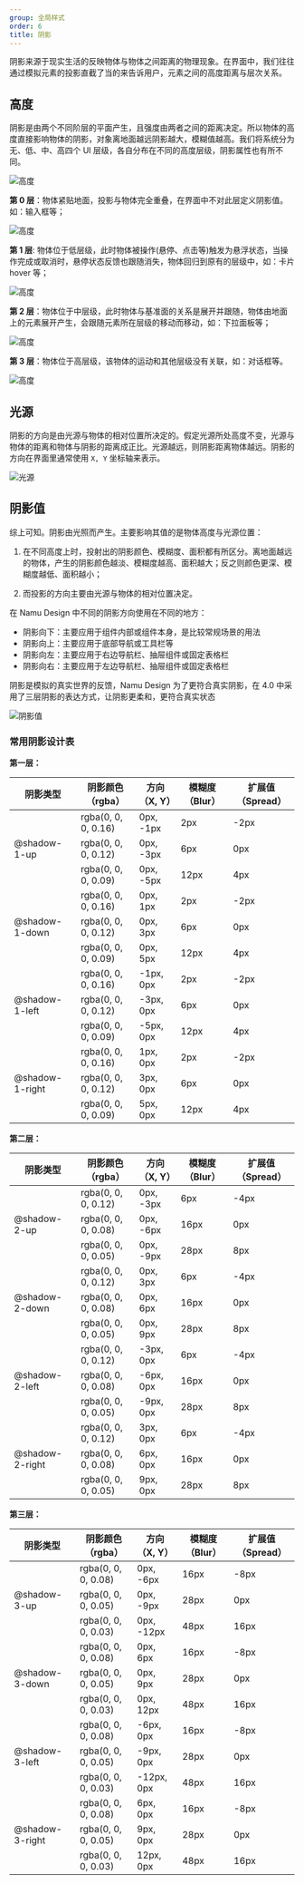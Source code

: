```yaml
---
group: 全局样式
order: 6
title: 阴影
---
```


阴影来源于现实生活的反映物体与物体之间距离的物理现象。在界面中，我们往往通过模拟元素的投影直截了当的来告诉用户，元素之间的高度距离与层次关系。

## 高度

阴影是由两个不同阶层的平面产生，且强度由两者之间的距离决定。所以物体的高度直接影响物体的阴影，对象离地面越远阴影越大，模糊值越高。我们将系统分为无、低、中、高四个 UI 层级，各自分布在不同的高度层级，阴影属性也有所不同。

<div>
<img class="preview-img no-padding" src="https://gw.alipayobjects.com/mdn/rms_08e378/afts/img/A*o-OFQK5hJP0AAAAAAAAAAABkARQnAQ" alt="高度">
</div>

**第 0 层**：物体紧贴地面，投影与物体完全重叠，在界面中不对此层定义阴影值。如：输入框等；

<div>
<img class="preview-img no-padding" src="https://gw.alipayobjects.com/mdn/rms_08e378/afts/img/A*li3zQbxRuOMAAAAAAAAAAABkARQnAQ" alt="高度">
</div>

**第 1 层**: 物体位于低层级，此时物体被操作(悬停、点击等)触发为悬浮状态，当操作完成或取消时，悬停状态反馈也跟随消失，物体回归到原有的层级中，如：卡片 hover 等；

<div>
<img class="preview-img no-padding" src="https://gw.alipayobjects.com/mdn/rms_08e378/afts/img/A*mXnoSI8MWuEAAAAAAAAAAABkARQnAQ" alt="高度">
</div>

**第 2 层**：物体位于中层级，此时物体与基准面的关系是展开并跟随，物体由地面上的元素展开产生，会跟随元素所在层级的移动而移动，如：下拉面板等；

<div>
<img class="preview-img no-padding" src="https://gw.alipayobjects.com/mdn/rms_08e378/afts/img/A*yNOwR6Gqy4MAAAAAAAAAAABkARQnAQ" alt="高度">
</div>

**第 3 层**：物体位于高层级，该物体的运动和其他层级没有关联，如：对话框等。

<div>
<img class="preview-img no-padding" src="https://gw.alipayobjects.com/mdn/rms_08e378/afts/img/A*4pFoR4gWL2oAAAAAAAAAAABkARQnAQ" alt="高度">
</div>

## 光源

阴影的方向是由光源与物体的相对位置所决定的。假定光源所处高度不变，光源与物体的距离和物体与阴影的距离成正比。光源越远，则阴影距离物体越远。阴影的方向在界面里通常使用 `X, Y` 坐标轴来表示。

<div>
<img class="preview-img no-padding" src="https://gw.alipayobjects.com/mdn/rms_08e378/afts/img/A*KgGmQ79c38oAAAAAAAAAAABkARQnAQ" alt="光源">
</div>

## 阴影值

综上可知。阴影由光照而产生。主要影响其值的是物体高度与光源位置：

1. 在不同高度上时，投射出的阴影颜色、模糊度、面积都有所区分。离地面越远的物体，产生的阴影颜色越淡、模糊度越高、面积越大；反之则颜色更深、模糊度越低、面积越小；

2. 而投影的方向主要由光源与物体的相对位置决定。

在 Namu Design 中不同的阴影方向使用在不同的地方：

- 阴影向下：主要应用于组件内部或组件本身，是比较常规场景的用法
- 阴影向上：主要应用于底部导航或工具栏等
- 阴影向左：主要应用于右边导航栏、抽屉组件或固定表格栏
- 阴影向右：主要应用于左边导航栏、抽屉组件或固定表格栏

阴影是模拟的真实世界的反馈，Namu Design 为了更符合真实阴影，在 4.0 中采用了三层阴影的表达方式，让阴影更柔和，更符合真实状态

<div>
<img class="preview-img no-padding" src="https://gw.alipayobjects.com/mdn/rms_08e378/afts/img/A*1oijTJh2HEIAAAAAAAAAAABkARQnAQ" alt="阴影值">
</div>

### 常用阴影设计表

**第一层：**

<table>
  <thead>
    <tr>
      <th>阴影类型</th>
      <th>阴影颜色（rgba）</th>
      <th>方向（X, Y）</th>
      <th>模糊度（Blur）</th>
      <th>扩展值（Spread）</th>
    </tr>
  </thead>
  <tbody>
    <tr>
      <td rowSpan="3">@shadow-1-up</td>
      <td>rgba(0, 0, 0, 0.16)</td>
      <td>0px, -1px</td>
      <td>2px</td>
      <td>-2px</td>
    </tr>
    <tr>
      <td>rgba(0, 0, 0, 0.12)</td>
      <td>0px, -3px</td>
      <td>6px</td>
      <td>0px</td>
    </tr>
    <tr>
      <td>rgba(0, 0, 0, 0.09)</td>
      <td>0px, -5px</td>
      <td>12px</td>
      <td>4px</td>
    </tr>
    <tr>
      <td rowSpan="3">@shadow-1-down</td>
      <td>rgba(0, 0, 0, 0.16)</td>
      <td>0px, 1px</td>
      <td>2px</td>
      <td>-2px</td>
    </tr>
    <tr>
      <td>rgba(0, 0, 0, 0.12)</td>
      <td>0px, 3px</td>
      <td>6px</td>
      <td>0px</td>
    </tr>
    <tr>
      <td>rgba(0, 0, 0, 0.09)</td>
      <td>0px, 5px</td>
      <td>12px</td>
      <td>4px</td>
    </tr>
    <tr>
      <td rowSpan="3">@shadow-1-left</td>
      <td>rgba(0, 0, 0, 0.16)</td>
      <td>-1px, 0px</td>
      <td>2px</td>
      <td>-2px</td>
    </tr>
    <tr>
      <td>rgba(0, 0, 0, 0.12)</td>
      <td>-3px, 0px</td>
      <td>6px</td>
      <td>0px</td>
    </tr>
    <tr>
      <td>rgba(0, 0, 0, 0.09)</td>
      <td>-5px, 0px</td>
      <td>12px</td>
      <td>4px</td>
    </tr>
    <tr>
      <td rowSpan="3">@shadow-1-right</td>
      <td>rgba(0, 0, 0, 0.16)</td>
      <td>1px, 0px</td>
      <td>2px</td>
      <td>-2px</td>
    </tr>
    <tr>
      <td>rgba(0, 0, 0, 0.12)</td>
      <td>3px, 0px</td>
      <td>6px</td>
      <td>0px</td>
    </tr>
    <tr>
      <td>rgba(0, 0, 0, 0.09)</td>
      <td>5px, 0px</td>
      <td>12px</td>
      <td>4px</td>
    </tr>
  </tbody>
</table>

**第二层：**

<table>
  <thead>
    <tr>
      <th>阴影类型</th>
      <th>阴影颜色（rgba）</th>
      <th>方向（X, Y）</th>
      <th>模糊度（Blur）</th>
      <th>扩展值（Spread）</th>
    </tr>
  </thead>
  <tbody>
    <tr>
      <td rowSpan="3">@shadow-2-up</td>
      <td>rgba(0, 0, 0, 0.12)</td>
      <td>0px, -3px</td>
      <td>6px</td>
      <td>-4px</td>
    </tr>
    <tr>
      <td>rgba(0, 0, 0, 0.08)</td>
      <td>0px, -6px</td>
      <td>16px</td>
      <td>0px</td>
    </tr>
    <tr>
      <td>rgba(0, 0, 0, 0.05)</td>
      <td>0px, -9px</td>
      <td>28px</td>
      <td>8px</td>
    </tr>
    <tr>
      <td rowSpan="3">@shadow-2-down</td>
      <td>rgba(0, 0, 0, 0.12)</td>
      <td>0px, 3px</td>
      <td>6px</td>
      <td>-4px</td>
    </tr>
    <tr>
      <td>rgba(0, 0, 0, 0.08)</td>
      <td>0px, 6px</td>
      <td>16px</td>
      <td>0px</td>
    </tr>
    <tr>
      <td>rgba(0, 0, 0, 0.05)</td>
      <td>0px, 9px</td>
      <td>28px</td>
      <td>8px</td>
    </tr>
    <tr>
      <td rowSpan="3">@shadow-2-left</td>
      <td>rgba(0, 0, 0, 0.12)</td>
      <td>-3px, 0px</td>
      <td>6px</td>
      <td>-4px</td>
    </tr>
    <tr>
      <td>rgba(0, 0, 0, 0.08)</td>
      <td>-6px, 0px</td>
      <td>16px</td>
      <td>0px</td>
    </tr>
    <tr>
      <td>rgba(0, 0, 0, 0.05)</td>
      <td>-9px, 0px</td>
      <td>28px</td>
      <td>8px</td>
    </tr>
    <tr>
      <td rowSpan="3">@shadow-2-right</td>
      <td>rgba(0, 0, 0, 0.12)</td>
      <td>3px, 0px</td>
      <td>6px</td>
      <td>-4px</td>
    </tr>
    <tr>
      <td>rgba(0, 0, 0, 0.08)</td>
      <td>6px, 0px</td>
      <td>16px</td>
      <td>0px</td>
    </tr>
    <tr>
      <td>rgba(0, 0, 0, 0.05)</td>
      <td>9px, 0px</td>
      <td>28px</td>
      <td>8px</td>
    </tr>
  </tbody>
</table>

**第三层：**

<table>
  <thead>
    <tr>
      <th>阴影类型</th>
      <th>阴影颜色（rgba）</th>
      <th>方向（X, Y）</th>
      <th>模糊度（Blur）</th>
      <th>扩展值（Spread）</th>
    </tr>
  </thead>
  <tbody>
    <tr>
      <td rowSpan="3">@shadow-3-up</td>
      <td>rgba(0, 0, 0, 0.08)</td>
      <td>0px, -6px</td>
      <td>16px</td>
      <td>-8px</td>
    </tr>
    <tr>
      <td>rgba(0, 0, 0, 0.05)</td>
      <td>0px, -9px</td>
      <td>28px</td>
      <td>0px</td>
    </tr>
    <tr>
      <td>rgba(0, 0, 0, 0.03)</td>
      <td>0px, -12px</td>
      <td>48px</td>
      <td>16px</td>
    </tr>
    <tr>
      <td rowSpan="3">@shadow-3-down</td>
      <td>rgba(0, 0, 0, 0.08)</td>
      <td>0px, 6px</td>
      <td>16px</td>
      <td>-8px</td>
    </tr>
    <tr>
      <td>rgba(0, 0, 0, 0.05)</td>
      <td>0px, 9px</td>
      <td>28px</td>
      <td>0px</td>
    </tr>
    <tr>
      <td>rgba(0, 0, 0, 0.03)</td>
      <td>0px, 12px</td>
      <td>48px</td>
      <td>16px</td>
    </tr>
    <tr>
      <td rowSpan="3">@shadow-3-left</td>
      <td>rgba(0, 0, 0, 0.08)</td>
      <td>-6px, 0px</td>
      <td>16px</td>
      <td>-8px</td>
    </tr>
    <tr>
      <td>rgba(0, 0, 0, 0.05)</td>
      <td>-9px, 0px</td>
      <td>28px</td>
      <td>0px</td>
    </tr>
    <tr>
      <td>rgba(0, 0, 0, 0.03)</td>
      <td>-12px, 0px</td>
      <td>48px</td>
      <td>16px</td>
    </tr>
    <tr>
      <td rowSpan="3">@shadow-3-right</td>
      <td>rgba(0, 0, 0, 0.08)</td>
      <td>6px, 0px</td>
      <td>16px</td>
      <td>-8px</td>
    </tr>
    <tr>
      <td>rgba(0, 0, 0, 0.05)</td>
      <td>9px, 0px</td>
      <td>28px</td>
      <td>0px</td>
    </tr>
    <tr>
      <td>rgba(0, 0, 0, 0.03)</td>
      <td>12px, 0px</td>
      <td>48px</td>
      <td>16px</td>
    </tr>
  </tbody>
</table>
